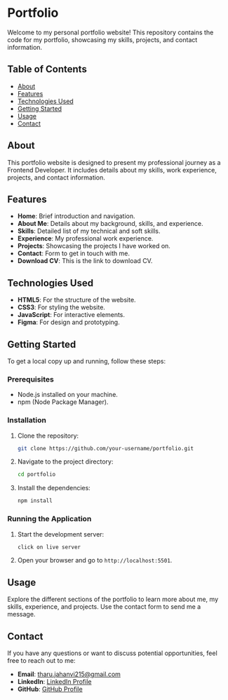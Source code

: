 # Portfolio

Welcome to my personal portfolio website! This repository contains the code for my portfolio, showcasing my skills, projects, and contact information.

## Table of Contents

- [About](#about)
- [Features](#features)
- [Technologies Used](#technologies-used)
- [Getting Started](#getting-started)
- [Usage](#usage)
- [Contact](#contact)

## About

This portfolio website is designed to present my professional journey as a Frontend Developer. It includes details about my skills, work experience, projects, and contact information.

## Features

- **Home**: Brief introduction and navigation.
- **About Me**: Details about my background, skills, and experience.
- **Skills**: Detailed list of my technical and soft skills.
- **Experience**: My professional work experience.
- **Projects**: Showcasing the projects I have worked on.
- **Contact**: Form to get in touch with me.
- **Download CV**: This is the link to download CV.

## Technologies Used

- **HTML5**: For the structure of the website.
- **CSS3**: For styling the website.
- **JavaScript**: For interactive elements.
- **Figma**: For design and prototyping.

## Getting Started

To get a local copy up and running, follow these steps:

### Prerequisites

- Node.js installed on your machine.
- npm (Node Package Manager).

### Installation

1. Clone the repository:
    ```sh
    git clone https://github.com/your-username/portfolio.git
    ```

2. Navigate to the project directory:
    ```sh
    cd portfolio
    ```

3. Install the dependencies:
    ```sh
    npm install
    ```

### Running the Application

1. Start the development server:
    ```sh
    click on live server
    ```

2. Open your browser and go to `http://localhost:5501`.

## Usage

Explore the different sections of the portfolio to learn more about me, my skills, experience, and projects. Use the contact form to send me a message.

## Contact

If you have any questions or want to discuss potential opportunities, feel free to reach out to me:

- **Email**: [tharu.jahanvi215@gmail.com](mailto:tharu.jahanvi215@gmail.com)
- **LinkedIn**: [LinkedIn Profile](https://www.linkedin.com/in/jahanvi-tharu-53a246203/)
- **GitHub**: [GitHub Profile](https://github.com/Jahanvi215)
